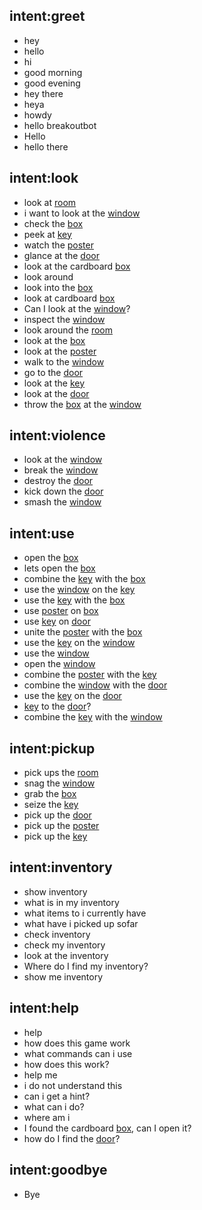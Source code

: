 ## intent:greet
- hey
- hello
- hi
- good morning
- good evening
- hey there
- heya
- howdy
- hello breakoutbot
- Hello
- hello there

## intent:look
- look at [room](object)
- i want to look at the [window](object)
- check the [box](object)
- peek at [key](object)
- watch the [poster](object)
- glance at the [door](object)
- look at the cardboard [box](object)
- look around
- look into the [box](object)
- look at cardboard [box](object)
- Can I look at the [window](object)?
- inspect the [window](object)
- look around the [room](object)
- look at the [box](object)
- look at the [poster](object)
- walk to the [window](object)
- go to the [door](object)
- look at the [key](object)
- look at the [door](object)
- throw the [box](object) at the [window](object)

## intent:violence
- look at the [window](object)
- break the [window](object)
- destroy the [door](object)
- kick down the [door](object)
- smash the [window](object)

## intent:use
- open the [box](object)
- lets open the [box](object)
- combine the [key](object) with the [box](object)
- use the [window](object) on the [key](object)
- use the [key](object) with the [box](object)
- use [poster](object) on [box](object)
- use [key](object) on [door](object)
- unite the [poster](object) with the [box](object)
- use the [key](object) on the [window](object)
- use the [window](object)
- open the [window](object)
- combine the [poster](object) with the [key](object)
- combine the [window](object) with the [door](object)
- use the [key](object) on the [door](object)
- [key](object) to the [door](object)?
- combine the [key](object) with the [window](object)

## intent:pickup
- pick ups the [room](object)
- snag the [window](object)
- grab the [box](object)
- seize the [key](object)
- pick up the [door](object)
- pick up the [poster](object)
- pick up the [key](object)

## intent:inventory
- show inventory
- what is in my inventory
- what items to i currently have
- what have i picked up sofar
- check inventory
- check my inventory
- look at the inventory
- Where do I find my inventory?
- show me inventory

## intent:help
- help
- how does this game work
- what commands can i use
- how does this work?
- help me
- i do not understand this
- can i get a hint?
- what can i do?
- where am i
- I found the cardboard [box](object), can I open it?
- how do I find the [door](object)?

## intent:goodbye
- Bye
